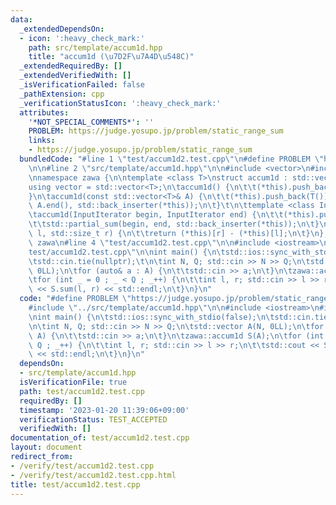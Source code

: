 ```yaml
---
data:
  _extendedDependsOn:
  - icon: ':heavy_check_mark:'
    path: src/template/accum1d.hpp
    title: "accum1d (\u7D2F\u7A4D\u548C)"
  _extendedRequiredBy: []
  _extendedVerifiedWith: []
  _isVerificationFailed: false
  _pathExtension: cpp
  _verificationStatusIcon: ':heavy_check_mark:'
  attributes:
    '*NOT_SPECIAL_COMMENTS*': ''
    PROBLEM: https://judge.yosupo.jp/problem/static_range_sum
    links:
    - https://judge.yosupo.jp/problem/static_range_sum
  bundledCode: "#line 1 \"test/accum1d2.test.cpp\"\n#define PROBLEM \"https://judge.yosupo.jp/problem/static_range_sum\"\
    \n\n#line 2 \"src/template/accum1d.hpp\"\n\n#include <vector>\n#include <numeric>\n\
    \nnamespace zawa {\n\ntemplate <class T>\nstruct accum1d : std::vector<T> {\n\t\
    using vector = std::vector<T>;\n\taccum1d() {\n\t\t(*this).push_back(T());\n\t\
    }\n\taccum1d(const std::vector<T>& A) {\n\t\t(*this).push_back(T());\n\t\tstd::partial_sum(A.begin(),\
    \ A.end(), std::back_inserter(*this));\n\t}\t\n\ttemplate <class InputIterator>\n\
    \taccum1d(InputIterator begin, InputIterator end) {\n\t\t(*this).push_back(T());\n\
    \t\tstd::partial_sum(begin, end, std::back_inserter(*this));\n\t}\n\tT sum(std::size_t\
    \ l, std::size_t r) {\n\t\treturn (*this)[r] - (*this)[l];\n\t}\n};\n\n} // namespace\
    \ zawa\n#line 4 \"test/accum1d2.test.cpp\"\n\n#include <iostream>\n#line 7 \"\
    test/accum1d2.test.cpp\"\n\nint main() {\n\tstd::ios::sync_with_stdio(false);\n\
    \tstd::cin.tie(nullptr);\t\n\tint N, Q; std::cin >> N >> Q;\n\tstd::vector A(N,\
    \ 0LL);\n\tfor (auto& a : A) {\n\t\tstd::cin >> a;\n\t}\n\tzawa::accum1d S(A);\n\
    \tfor (int _ = 0 ; _ < Q ; _++) {\n\t\tint l, r; std::cin >> l >> r;\n\t\tstd::cout\
    \ << S.sum(l, r) << std::endl;\n\t}\n}\n"
  code: "#define PROBLEM \"https://judge.yosupo.jp/problem/static_range_sum\"\n\n\
    #include \"../src/template/accum1d.hpp\"\n\n#include <iostream>\n#include <vector>\n\
    \nint main() {\n\tstd::ios::sync_with_stdio(false);\n\tstd::cin.tie(nullptr);\t\
    \n\tint N, Q; std::cin >> N >> Q;\n\tstd::vector A(N, 0LL);\n\tfor (auto& a :\
    \ A) {\n\t\tstd::cin >> a;\n\t}\n\tzawa::accum1d S(A);\n\tfor (int _ = 0 ; _ <\
    \ Q ; _++) {\n\t\tint l, r; std::cin >> l >> r;\n\t\tstd::cout << S.sum(l, r)\
    \ << std::endl;\n\t}\n}\n"
  dependsOn:
  - src/template/accum1d.hpp
  isVerificationFile: true
  path: test/accum1d2.test.cpp
  requiredBy: []
  timestamp: '2023-01-20 11:39:06+09:00'
  verificationStatus: TEST_ACCEPTED
  verifiedWith: []
documentation_of: test/accum1d2.test.cpp
layout: document
redirect_from:
- /verify/test/accum1d2.test.cpp
- /verify/test/accum1d2.test.cpp.html
title: test/accum1d2.test.cpp
---
```

